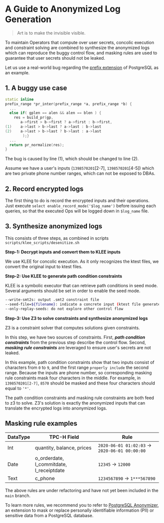 # A Guide to Anonymized Log Generation

> Art is to make the invisible visible.

To maintain Operators that compute over user secrets, concolic execution and constraint solving are combined to synthesize the anonymized logs which can reproduce the buggy control flow, and masking rules are used to guarantee that user secrets should not be leaked.

Let us use a real-world bug regarding the [prefix extension](https://github.com/dimitri/prefix/issues/13) of PostgreSQL as an example.

## 1. A buggy use case
```cpp
static inline
prefix_range *pr_inter(prefix_range *a, prefix_range *b) {
  ...
  else if( gplen == alen && alen == blen ) {
    res = build_pr(gp,
       a->first > b->first ? a->first : b->first,
(1)    a->last > b->last ? a->last : b->last
(2)    a->last > b->last ? b->last : a->last
        );}
  ...
  return pr_normalize(res);
}
```
The bug is caused by line (1), which should be changed to line (2).

Assume we have a user's inputs (`1398570201`[2-7], `1398570201`[4-5]) which are two private phone number ranges, which can not be exposed to DBAs.

## 2. Record encrypted logs

The first thing to do is record the encrypted inputs and their operations. Just execute `select enable_record_mode('$log_name')` before issuing each queries, so that the executed Ops will be logged down in `$log_name` file.

## 3. Synthesize anonymized logs

This consists of three steps, as combined in scripts `scripts/klee_scripts/desenitize.sh`

**Step-1: Decrypt inputs and convert them to KLEE inputs**

We use KLEE for concolic execution. As it only recognizes the ktest files, we convert the original input to ktest files.

**Step-2: Use KLEE to generate path condition constraints**

KLEE is a symbolic executor that can retrieve path conditions in seed mode. Several arguments should be set in order to enable the seed mode.
```sh
--write-smt2s: output .smt2 constraint file
--seed-file=${filename}: indicate a concrete input (ktest file generated in the previous step)
--only-replay-seeds: do not explore other control flow
```

**Step-3: Use Z3 to solve constraints and synthesize anonymized logs**

Z3 is a constraint solver that computes solutions given constraints.

In this step, we have two sources of constraints. First, ***path condition constraints*** from the previous step describe the control flow. Second,  ***masking rule constraints*** are leveraged to ensure user's secrets are not leaked.

In this example, path condition constraints show that two inputs consist of characters from `0` to `9`, and the first range `properly include` the second range. Because the inputs are phone number, so corresponding masking rule constraints mask four characters in the middle. For example, in `1398570201[2-7]`, `8570` should be masked and these four characters should equal to `'*'`.

The path condition constraints and masking rule constraints are both feed to z3 to solve. Z3's solution is exactly the anonymized inputs that can translate the encrypted logs into anonymized logs.

## Masking rule examples

| DataType | TPC-H Field                              | Rule                                           |
|----------|------------------------------------------|------------------------------------------------|
| Int      | quantity, balance, prices                | `2020-06-01 01:02:03` -> `2020-06-01 00:00:00` |
| Date     | o_orderdate, l_commitdate, l_receiptdate | `12345` -> `12000`                             |
| Text     | c_phone                                  | `1234567890` -> `1***567890`                   |

The above rules are under refactoring and have not yet been included in the `main` branch.

To learn more rules, we recommend you to refer to [PostgreSQL Anonymizer](https://postgresql-anonymizer.readthedocs.io/), an extension to mask or replace personally identifiable information (PII) or sensitive data from a PostgreSQL database.